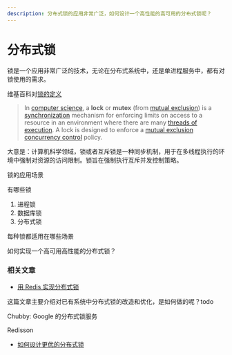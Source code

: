 ```yaml
---
description: 分布式锁的应用非常广泛，如何设计一个高性能的高可用的分布式锁呢？
---
```


# 分布式锁

锁是一个应用非常广泛的技术，无论在分布式系统中，还是单进程服务中，都有对锁使用的需求。

维基百科对[锁的定义](https://en.wikipedia.org/wiki/Lock_%28computer_science%29)

> In [computer science](https://en.wikipedia.org/wiki/Computer_science), a **lock** or **mutex** \(from [mutual exclusion](https://en.wikipedia.org/wiki/Mutual_exclusion)\) is a [synchronization](https://en.wikipedia.org/wiki/Synchronization_%28computer_science%29) mechanism for enforcing limits on access to a resource in an environment where there are many [threads of execution](https://en.wikipedia.org/wiki/Thread_%28computer_science%29). A lock is designed to enforce a [mutual exclusion](https://en.wikipedia.org/wiki/Mutual_exclusion) [concurrency control](https://en.wikipedia.org/wiki/Concurrency_control) policy.

大意是：计算机科学领域，锁或者互斥锁是一种同步机制，用于在多线程执行的环境中强制对资源的访问限制。锁旨在强制执行互斥并发控制策略。

锁的应用场景

有哪些锁

1. 进程锁
2. 数据库锁
3. 分布式锁

每种锁都适用在哪些场景

如何实现一个高可用高性能的分布式锁？



### 相关文章

* [用 Redis 实现分布式锁](https://carlosbecker.com/posts/distributed-locks-redis/)

这篇文章主要介绍对已有系统中分布式锁的改造和优化，是如何做的呢？todo

Chubby: Google 的分布式锁服务

Redisson



* [如何设计更优的分布式锁](https://time.geekbang.org/column/article/125983)



